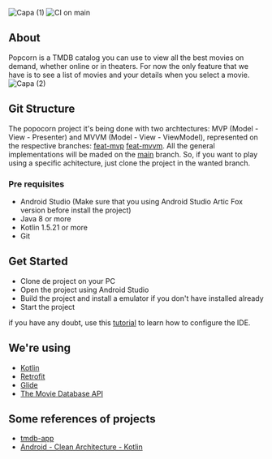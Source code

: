 ![Capa (1)](https://user-images.githubusercontent.com/13178261/130247332-b461fc1c-acf5-464c-bd14-8fb15be3f782.png)
![CI on main](https://github.com/filipecancio/popcorn/actions/workflows/main_build.yml/badge.svg?branch=main)



## About
Popcorn is a TMDB catalog you can use to view all the best movies on demand, whether online or in theaters. For now the only feature that we have is to see a list of movies and your details when you select a movie.
![Capa (2)](https://user-images.githubusercontent.com/13178261/130252684-4b2569e4-eb58-411f-acaa-075db947af6e.png)

## Git Structure
The popocorn project it's being done with two archtectures: MVP (Model - View - Presenter) and MVVM (Model - View - ViewModel), represented on the respective branches: [feat-mvp](https://github.com/filipecancio/popcorn/tree/feat-mvp) [feat-mvvm](https://github.com/filipecancio/popcorn/tree/feat-mvvm). All the general implementations will be maded on the [main](https://github.com/filipecancio/popcorn) branch. So, if you want to play using a specific achitecture, just clone the project in the wanted branch.

### Pre requisites
- Android Studio (Make sure that you using Android Studio Artic Fox version before install the project)
- Java 8 or more
- Kotlin 1.5.21 or more
- Git

## Get Started

- Clone de project on your PC
- Open the project using Android Studio
- Build the project and install a emulator if you don't have installed already
- Start the project

if you have any doubt, use this [tutorial](https://www.youtube.com/watch?v=qZvlBLB31IQ) to learn how to configure the IDE.

## We're using
- [Kotlin](https://developer.android.com/kotlin?hl=pt&gclid=Cj0KCQjwpf2IBhDkARIsAGVo0D2B8VXch__xo4vNeZO7SGjzzIBVo9v49na5799jX39ioxawNWQRcHcaApTYEALw_wcB&gclsrc=aw.ds)
- [Retrofit](https://square.github.io/retrofit/)
- [Glide](http://bumptech.github.io/glide/)
- [The Movie Database API](https://developers.themoviedb.org/3)

## Some references of projects

- [tmdb-app](https://github.com/lucashenriqueos/tmdb-app)
- [Android - Clean Architecture - Kotlin](https://github.com/android10/Android-CleanArchitecture-Kotlin)
